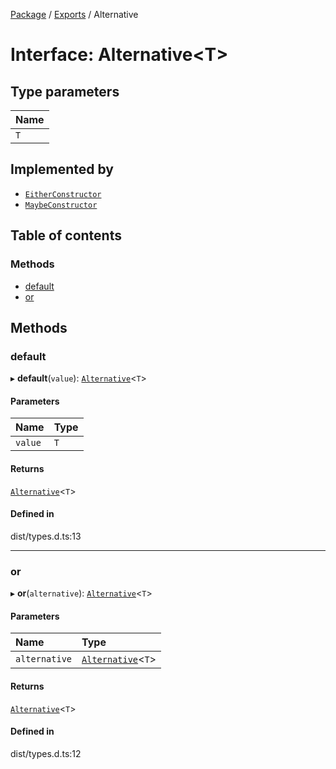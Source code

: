 [Package](../README.md) / [Exports](../modules.md) / Alternative

# Interface: Alternative\<T\>

## Type parameters

| Name |
| :------ |
| `T` |

## Implemented by

- [`EitherConstructor`](../classes/internal_.EitherConstructor.md)
- [`MaybeConstructor`](../classes/internal_.MaybeConstructor.md)

## Table of contents

### Methods

- [default](Alternative.md#default)
- [or](Alternative.md#or)

## Methods

### default

▸ **default**(`value`): [`Alternative`](Alternative.md)\<`T`\>

#### Parameters

| Name | Type |
| :------ | :------ |
| `value` | `T` |

#### Returns

[`Alternative`](Alternative.md)\<`T`\>

#### Defined in

dist/types.d.ts:13

___

### or

▸ **or**(`alternative`): [`Alternative`](Alternative.md)\<`T`\>

#### Parameters

| Name | Type |
| :------ | :------ |
| `alternative` | [`Alternative`](Alternative.md)\<`T`\> |

#### Returns

[`Alternative`](Alternative.md)\<`T`\>

#### Defined in

dist/types.d.ts:12
